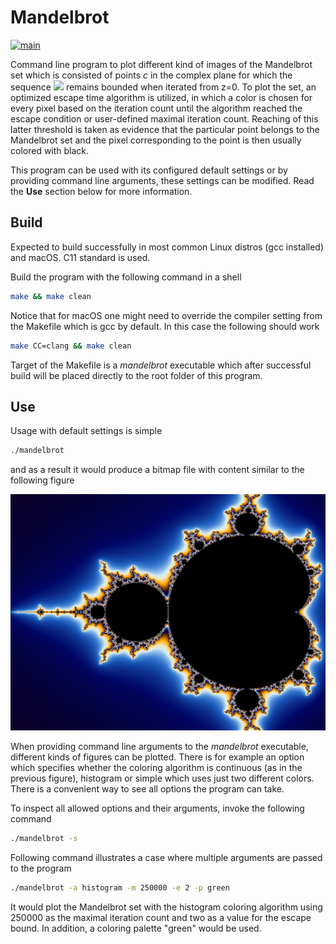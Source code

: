 # Mandelbrot #

[![main](https://github.com/elmomoilanen/Mandelbrot/actions/workflows/main.yml/badge.svg)](https://github.com/elmomoilanen/Mandelbrot/actions/workflows/main.yml)

Command line program to plot different kind of images of the Mandelbrot set which is consisted of points *c* in the complex plane for which the sequence <img src="https://render.githubusercontent.com/render/math?math=z_{n%2B1} = z_{n}^2 %2B c"> remains bounded when iterated from z=0. To plot the set, an optimized escape time algorithm is utilized, in which a color is chosen for every pixel based on the iteration count until the algorithm reached the escape condition or user-defined maximal iteration count. Reaching of this latter threshold is taken as evidence that the particular point belongs to the Mandelbrot set and the pixel corresponding to the point is then usually colored with black.

This program can be used with its configured default settings or by providing command line arguments, these settings can be modified. Read the **Use** section below for more information.

## Build ##

Expected to build successfully in most common Linux distros (gcc installed) and macOS. C11 standard is used.

Build the program with the following command in a shell

```bash
make && make clean
```

Notice that for macOS one might need to override the compiler setting from the Makefile which is gcc by default. In this case the following should work
```bash
make CC=clang && make clean
```

Target of the Makefile is a *mandelbrot* executable which after successful build will be placed directly to the root folder of this program.

## Use ##

Usage with default settings is simple
```bash
./mandelbrot
```

and as a result it would produce a bitmap file with content similar to the following figure

![](docs/fractal_example.png)

When providing command line arguments to the *mandelbrot* executable, different kinds of figures can be plotted. There is for example an option which specifies whether the coloring algorithm is continuous (as in the previous figure), histogram or simple which uses just two different colors. There is a convenient way to see all options the program can take.

To inspect all allowed options and their arguments, invoke the following command
```bash
./mandelbrot -s
```

Following command illustrates a case where multiple arguments are passed to the program
```bash
./mandelbrot -a histogram -m 250000 -e 2 -p green
```

It would plot the Mandelbrot set with the histogram coloring algorithm using 250000 as the maximal iteration count and two as a value for the escape bound. In addition, a coloring palette "green" would be used.
